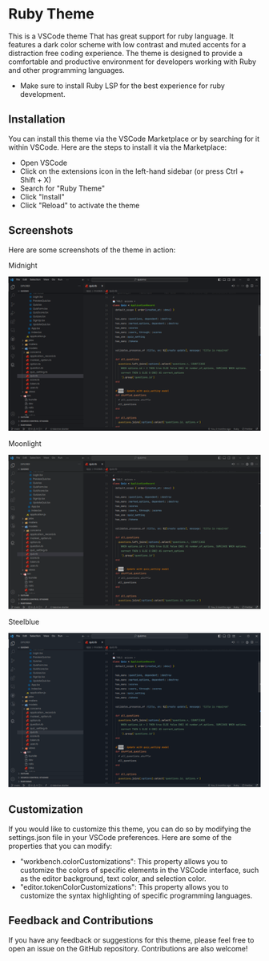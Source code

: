 # Ruby Theme

This is a VSCode theme That has great support for ruby language. It features a dark color scheme with low contrast and muted accents for a distraction free coding experience. The theme is designed to provide a comfortable and productive environment for developers working with Ruby and other programming languages.

- Make sure to install Ruby LSP for the best experience for ruby development.

## Installation

You can install this theme via the VSCode Marketplace or by searching for it within VSCode. Here are the steps to install it via the Marketplace:

- Open VSCode
- Click on the extensions icon in the left-hand sidebar (or press Ctrl + Shift + X)
- Search for "Ruby Theme"
- Click "Install"
- Click "Reload" to activate the theme

## Screenshots

Here are some screenshots of the theme in action:

Midnight

<img src="screenshots/screenshot1.png" alt="midnight" width="550px">

Moonlight

<img src="screenshots/screenshot2.png" alt="midnight" width="550px">

Steelblue

<img src="screenshots/screenshot3.png" alt="midnight" width="550px">

## Customization

If you would like to customize this theme, you can do so by modifying the settings.json file in your VSCode preferences. Here are some of the properties that you can modify:

- "workbench.colorCustomizations": This property allows you to customize the colors of specific elements in the VSCode interface, such as the editor background, text color, and selection color.
- "editor.tokenColorCustomizations": This property allows you to customize the syntax highlighting of specific programming languages.

## Feedback and Contributions

If you have any feedback or suggestions for this theme, please feel free to open an issue on the GitHub repository. Contributions are also welcome!
